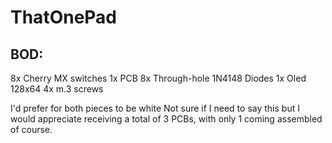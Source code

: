 # ThatOnePad



## BOD:

8x Cherry MX switches
1x PCB
8x Through-hole 1N4148 Diodes
1x Oled 128x64
4x m.3 screws



I'd prefer for both pieces to be white
Not sure if I need to say this but I would appreciate receiving a total of 3 PCBs, with only 1 coming assembled of course. 
